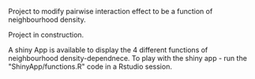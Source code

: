 Project to modify pairwise interaction effect to be a function of neighbourhood density. 

Project in construction. 

A shiny App is available to display the 4 different functions of neighbourhood density-dependnece. 
To play with the shiny app - run the "ShinyApp/functions.R" code in a Rstudio session. 
